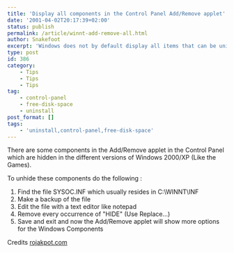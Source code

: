 ```yaml
---
title: 'Display all components in the Control Panel Add/Remove applet'
date: '2001-04-02T20:17:39+02:00'
status: publish
permalink: /article/winnt-add-remove-all.html
author: Snakefoot
excerpt: 'Windows does not by default display all items that can be uninstalled in the Add / Remove applet.'
type: post
id: 386
category:
    - Tips
    - Tips
    - Tips
tag:
    - control-panel
    - free-disk-space
    - uninstall
post_format: []
tags:
    - 'uninstall,control-panel,free-disk-space'
---
```

There are some components in the Add/Remove applet in the Control Panel which are hidden in the different versions of Windows 2000/XP (Like the Games).  
  
 To unhide these components do the following :

1. Find the file SYSOC.INF which usually resides in C:\\WINNT\\INF
2. Make a backup of the file
3. Edit the file with a text editor like notepad
4. Remove every occurrence of "HIDE" (Use Replace...)
5. Save and exit and now the Add/Remove applet will show more options for the Windows Components
 
 Credits [rojakpot.com](http://www.rojakpot.com/)